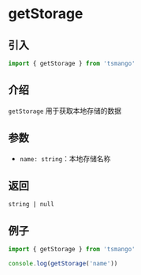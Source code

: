 # getStorage

## 引入

```ts
import { getStorage } from 'tsmango'
```

## 介绍

`getStorage` 用于获取本地存储的数据

## 参数

- `name: string`：本地存储名称

## 返回

`string | null`

## 例子

```ts
import { getStorage } from 'tsmango'

console.log(getStorage('name'))
```
